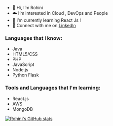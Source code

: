 - 👋 Hi, I’m Rohini
- ☁️ I’m interested in Cloud , DevOps and People 
- 🌱 I’m currently learning React Js !
- :wave: Connect with me on [LinkedIn](https://www.linkedin.com/in/rohini-mohan/)
### **Languages that I know:**
- Java
- HTML5/CSS
- PHP
- JavaScript
- Node.js
- Python Flask
### **Tools and Languages that I'm learning:**
- React.js
- AWS
- MongoDB
<!--
rohinimohan14/rohinimohan14 is a ✨ special ✨ repository because its `README.md` (this file) appears on your GitHub profile.
You can click the Preview link to take a look at your changes.
--->
[![Rohini's GitHub stats](https://github-readme-stats.vercel.app/api?username=rohinimohan14&count_private=true&show_icons=true&theme=radical)](https://github.com/anuraghazra/github-readme-stats)
